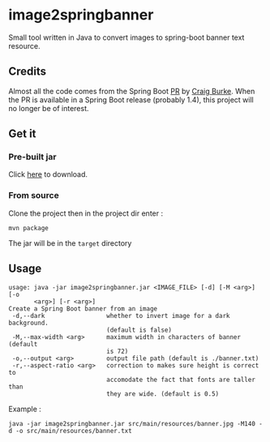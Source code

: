 # image2springbanner
Small tool written in Java to convert images to spring-boot banner text resource.
## Credits
Almost all the code comes from the Spring Boot [PR](https://github.com/spring-projects/spring-boot/pull/4647) by [Craig Burke](https://github.com/craigburke).
When the PR is available in a Spring Boot release (probably 1.4), this project will no longer be of interest.
## Get it
### Pre-built jar
Click [here](https://github.com/cbornet/image2springbanner/raw/master/bin/image2springbanner.jar) to download.
### From source
Clone the project then in the project dir enter :
```shell
mvn package
```
The jar will be in the ```target``` directory
## Usage
```shell
usage: java -jar image2springbanner.jar <IMAGE_FILE> [-d] [-M <arg>] [-o
       <arg>] [-r <arg>]
Create a Spring Boot banner from an image
 -d,--dark                 whether to invert image for a dark background.
                           (default is false)
 -M,--max-width <arg>      maximum width in characters of banner (default
                           is 72)
 -o,--output <arg>         output file path (default is ./banner.txt)
 -r,--aspect-ratio <arg>   correction to makes sure height is correct to
                           accomodate the fact that fonts are taller than
                           they are wide. (default is 0.5)
```
Example :
```
java -jar image2springbanner.jar src/main/resources/banner.jpg -M140 -d -o src/main/resources/banner.txt
```

